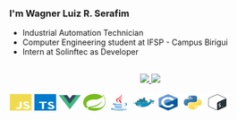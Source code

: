 ### I'm Wagner Luiz R. Serafim
  - Industrial Automation Technician
  - Computer Engineering student at IFSP - Campus Birigui
  - Intern at Solinftec as Developer
<div style="display: inline_block"><br>
 
 <div align="center">
  <a href="https://github.com/WagnerLuizR">
<!--     ![Anurag's GitHub stats](![Anurag's GitHub stats](https://github-readme-stats.vercel.app/api?username=anuraghazra&show_icons=true&theme=radical)) -->
   <img height="130em" src="https://github-readme-stats.vercel.app/api?username=WagnerLuizR&show_icons=true&theme=radical&include_all_commits=true&count_private=true&hide=issues&contribs" />
   <img height="130em" src="https://github-readme-stats.vercel.app/api/top-langs/?username=WagnerLuizR&&layout=compact&theme=radical&langs_count=7" />
 </a>
</div>

<div style="display: inline_block"><br>
  <img align="center" alt="wag-Js" height="30" width="40" 
       src="https://raw.githubusercontent.com/devicons/devicon/master/icons/javascript/javascript-plain.svg">
  <img align="center" alt="wag-Js" height="30" width="40" 
       src="https://raw.githubusercontent.com/devicons/devicon/master/icons/typescript/typescript-plain.svg">
  <img align="center" alt="wag-Js" height="30" width="40" 
       src="https://raw.githubusercontent.com/devicons/devicon/master/icons/vuejs/vuejs-original.svg">
  <img align="center" alt="wag-Js" height="30" width="40" 
       src="https://raw.githubusercontent.com/devicons/devicon/master/icons/spring/spring-original.svg">
  <img align="center" alt="wag-Js" height="30" width="40" 
       src="https://raw.githubusercontent.com/devicons/devicon/master/icons/java/java-original.svg">
    <img align="center" alt="wag-Js" height="30" width="40" 
       src="https://raw.githubusercontent.com/devicons/devicon/master/icons/docker/docker-original.svg">
  <img align="center" alt="wag-Js" height="30" width="40" 
       src="https://raw.githubusercontent.com/devicons/devicon/master/icons/c/c-original.svg">
  <img align="center" alt="wag-Js" height="30" width="40" 
       src="https://raw.githubusercontent.com/devicons/devicon/master/icons/python/python-original.svg">
  <img align="center" alt="wag-Js" height="30" width="40" 
       src="https://raw.githubusercontent.com/devicons/devicon/master/icons/bash/bash-original.svg">
</div>

